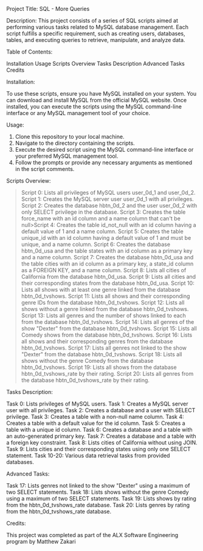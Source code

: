 Project Title: SQL - More Queries

Description:
This project consists of a series of SQL scripts aimed at performing various tasks related to MySQL database management. Each script fulfills a specific requirement, such as creating users, databases, tables, and executing queries to retrieve, manipulate, and analyze data.

Table of Contents:

Installation
Usage
Scripts Overview
Tasks Description
Advanced Tasks
Credits

Installation:

To use these scripts, ensure you have MySQL installed on your system. You can download and install MySQL from the official MySQL website. Once installed, you can execute the scripts using the MySQL command-line interface or any MySQL management tool of your choice.

Usage:

1. Clone this repository to your local machine.
2. Navigate to the directory containing the scripts.
3. Execute the desired script using the MySQL command-line interface or your preferred MySQL management tool.
4. Follow the prompts or provide any necessary arguments as mentioned in the script comments.

Scripts Overview:

>Script 0: Lists all privileges of MySQL users user_0d_1 and user_0d_2.
>Script 1: Creates the MySQL server user user_0d_1 with all privileges.
>Script 2: Creates the database hbtn_0d_2 and the user user_0d_2 with only SELECT privilege in the database.
>Script 3: Creates the table force_name with an id column and a name column that can't be null>Script 4: Creates the table id_not_null with an id column having a default value of 1 and a name column.
>Script 5: Creates the table unique_id with an id column having a default value of 1 and must be unique, and a name column.
>Script 6: Creates the database hbtn_0d_usa and the table states with an id column as a primary key and a name column.
>Script 7: Creates the database hbtn_0d_usa and the table cities with an id column as a primary key, a state_id column as a FOREIGN KEY, and a name column.
>Script 8: Lists all cities of California from the database hbtn_0d_usa.
>Script 9: Lists all cities and their corresponding states from the database hbtn_0d_usa.
>Script 10: Lists all shows with at least one genre linked from the database hbtn_0d_tvshows.
>Script 11: Lists all shows and their corresponding genre IDs from the database hbtn_0d_tvshows.
>Script 12: Lists all shows without a genre linked from the database hbtn_0d_tvshows.
>Script 13: Lists all genres and the number of shows linked to each from the database hbtn_0d_tvshows.
>Script 14: Lists all genres of the show "Dexter" from the database hbtn_0d_tvshows.
>Script 15: Lists all Comedy shows from the database hbtn_0d_tvshows.
>Script 16: Lists all shows and their corresponding genres from the database hbtn_0d_tvshows.
>Script 17: Lists all genres not linked to the show "Dexter" from the database hbtn_0d_tvshows.
>Script 18: Lists all shows without the genre Comedy from the database hbtn_0d_tvshows.
>Script 19: Lists all shows from the database hbtn_0d_tvshows_rate by their rating.
>Script 20: Lists all genres from the database hbtn_0d_tvshows_rate by their rating.

Tasks Description:

Task 0: Lists privileges of MySQL users.
Task 1: Creates a MySQL server user with all privileges.
Task 2: Creates a database and a user with SELECT privilege.
Task 3: Creates a table with a non-null name column.
Task 4: Creates a table with a default value for the id column.
Task 5: Creates a table with a unique id column.
Task 6: Creates a database and a table with an auto-generated primary key.
Task 7: Creates a database and a table with a foreign key constraint.
Task 8: Lists cities of California without using JOIN.
Task 9: Lists cities and their corresponding states using only one SELECT statement.
Task 10-20: Various data retrieval tasks from provided databases.

Advanced Tasks:

Task 17: Lists genres not linked to the show "Dexter" using a maximum of two SELECT statements.
Task 18: Lists shows without the genre Comedy using a maximum of two SELECT statements.
Task 19: Lists shows by rating from the hbtn_0d_tvshows_rate database.
Task 20: Lists genres by rating from the hbtn_0d_tvshows_rate database.

Credits:

This project was completed as part of the ALX Software Engineering program by Matthew Zakari
